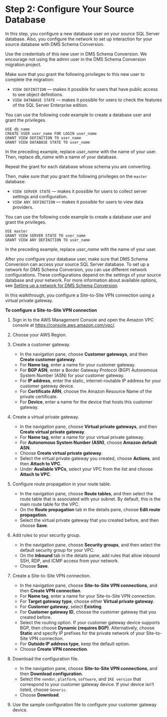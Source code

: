 # Step 2: Configure Your Source Database<a name="schema-conversion-sql-server-aurora-postgresql-step-2"></a>

In this step, you configure a new database user on your source SQL Server database\. Also, you configure the network to set up interaction for your source database with DMS Schema Conversion\.

Use the credentials of this new user in DMS Schema Conversion\. We encourage not using the admin user in the DMS Schema Conversion migration project\.

Make sure that you grant the following privileges to this new user to complete the migration:
+  `VIEW DEFINITION` — makes it possible for users that have public access to see object definitions\.
+  `VIEW DATABASE STATE` — makes it possible for users to check the features of the SQL Server Enterprise edition\.

You can use the following code example to create a database user and grant the privileges\.

```
USE db_name
CREATE USER user_name FOR LOGIN user_name
GRANT VIEW DEFINITION TO user_name
GRANT VIEW DATABASE STATE TO user_name
```

In the preceding example, replace *user\_name* with the name of your user\. Then, replace *db\_name* with a name of your database\.

Repeat the grant for each database whose schema you are converting\.

Then, make sure that you grant the following privileges on the `master` database:
+  `VIEW SERVER STATE` — makes it possible for users to collect server settings and configuration\.
+  `VIEW ANY DEFINITION` — makes it possible for users to view data providers\.

You can use the following code example to create a database user and grant the privileges\.

```
USE master
GRANT VIEW SERVER STATE TO user_name
GRANT VIEW ANY DEFINITION TO user_name
```

In the preceding example, replace *user\_name* with the name of your user\.

After you configure your database user, make sure that DMS Schema Conversion can access your source SQL Server database\. To set up a network for DMS Schema Conversion, you can use different network configurations\. These configurations depend on the settings of your source database and your network\. For more information about available options, see [Setting up a network for DMS Schema Conversion](https://docs.aws.amazon.com/dms/latest/userguide/instance-profiles-network.html)\.

In this walkthrough, you configure a Site\-to\-Site VPN connection using a virtual private gateway\.

 **To configure a Site\-to\-Site VPN connection** 

1. Sign in to the AWS Management Console and open the Amazon VPC console at [https://console\.aws\.amazon\.com/vpc/](https://console.aws.amazon.com/vpc/)\.

1. Choose your AWS Region\.

1. Create a customer gateway\.
   + In the navigation pane, choose **Customer gateways**, and then **Create customer gateway**\.
   + For **Name tag**, enter a name for your customer gateway\.
   + For **BGP ASN**, enter a Border Gateway Protocol \(BGP\) Autonomous System Number \(ASN\) for your customer gateway\.
   + For **IP address**, enter the static, internet\-routable IP address for your customer gateway device\.
   + For **Certificate ARN**, choose the Amazon Resource Name of the private certificate\.
   + For **Device**, enter a name for the device that hosts this customer gateway\.

1. Create a virtual private gateway\.
   + In the navigation pane, choose **Virtual private gateways**, and then **Create virtual private gateway**\.
   + For **Name tag**, enter a name for your virtual private gateway\.
   + For **Autonomous System Number \(ASN\)**, choose **Amazon default ASN**\.
   + Choose **Create virtual private gateway**\.
   + Select the virtual private gateway you created, choose **Actions**, and then **Attach to VPC**\.
   + Under **Available VPCs**, select your VPC from the list and choose **Attach to VPC**\.

1. Configure route propagation in your route table\.
   + In the navigation pane, choose **Route tables**, and then select the route table that is associated with your subnet\. By default, this is the main route table for the VPC\.
   + On the **Route propagation** tab in the details pane, choose **Edit route propagation**\.
   + Select the virtual private gateway that you created before, and then choose **Save**\.

1. Add rules to your security group\.
   + In the navigation pane, choose **Security groups**, and then select the default security group for your VPC\.
   + On the **Inbound** tab in the details pane, add rules that allow inbound SSH, RDP, and ICMP access from your network\.
   + Choose **Save**\.

1. Create a Site\-to\-Site VPN connection\.
   + In the navigation pane, choose **Site\-to\-Site VPN connections**, and then **Create VPN connection**\.
   + For **Name tag**, enter a name for your Site\-to\-Site VPN connection\.
   + For **Target gateway type**, choose either **Virtual private gateway**\.
   + For **Customer gateway**, select **Existing**\.
   + For **Customer gateway ID**, choose the customer gateway that you created before\.
   + Select the routing option\. If your customer gateway device supports BGP, then choose **Dynamic \(requires BGP\)**\. Alternatively, choose **Static** and specify IP prefixes for the private network of your Site\-to\-Site VPN connection\.
   + For **Outside IP address type**, keep the default option\.
   + Choose **Create VPN connection**\.

1. Download the configuration file\.
   + In the navigation pane, choose **Site\-to\-Site VPN connections**, and then **Download configuration**\.
   + Select the `vendor`, `platform`, `software`, and `IKE version` that correspond to your customer gateway device\. If your device isn’t listed, choose `Generic`\.
   + Choose **Download**\.

1. Use the sample configuration file to configure your customer gateway device\.